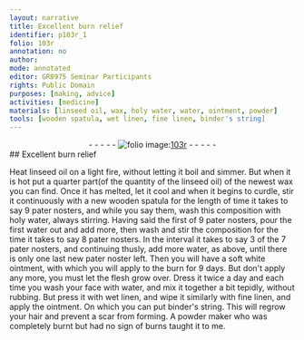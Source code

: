 ```yaml
---
layout: narrative
title: Excellent burn relief
identifier: p103r_1
folio: 103r
annotation: no
author:
mode: annotated
editor: GR8975 Seminar Participants
rights: Public Domain
purposes: [making, advice]
activities: [medicine]
materials: [linseed oil, wax, holy water, water, ointment, powder]
tools: [wooden spatula, wet linen, fine linen, binder's string]
---
```


 <div class="folio" align="center">- - - - - <a href="http://gallica.bnf.fr/ark:/12148/btv1b10500001g/f211.item" target="_blank"><img src="https://cu-mkp.github.io/GR8975-edition/assets/photo-icon.png" alt="folio image: " style="display:inline-block; margin-bottom:-3px;"/>103r</a> - - - - - </div>   
## Excellent burn relief

 
<span class="activity"></span>Heat <span class="material">linseed oil</span> on a light fire, without letting it boil and simmer. But when it is hot put a quarter part(of the quantity of the <span class="material">linseed oil</span>) of the newest <span class="material">wax</span> you can find. Once it has melted, let it cool and when it begins to curdle, stir it continuously with a new <span class="tool">wooden spatula</span> for the length of time it takes to say 9 <span class="foreign"><span class="time">pater nosters</span></span>, and while you say them, wash this composition with <span class="material">holy water</span>, always stirring. Having said the first of 9 <span class="foreign"><span class="time">pater nosters</span></span>, pour the first <span class="material">water</span> out and add more, then wash and stir the composition for the time it takes to say 8 <span class="foreign"><span class="time">pater nosters</span></span>. In the interval it takes to say 3 of the 7 <span class="foreign"><span class="time">pater nosters</span></span>, and continuing thusly, add more <span class="material">water</span>, as above, until there is only one last new <span class="foreign"><span class="time">pater noster</span></span> left. Then you will have a soft <span class="color">white</span> <span class="material">ointment</span>, with which you will apply to the burn for 9 <span class="time">days</span>. But don't apply any more, you must let the flesh grow over. Dress it twice a <span class="time">day</span> and each time you wash your face with <span class="material">water</span>, and mix it together a bit tepidly, without rubbing. But press it with <span class="tool">wet linen</span>, and wipe it similarly with <span class="tool">fine linen</span>, and apply the <span class="material">ointment</span>. On which you can put <span class="tool">binder's string</span>. This will regrow your hair and prevent a scar from forming. A <span class="material">powder</span> maker who was completely burnt but had no sign of burns taught it to me.
 